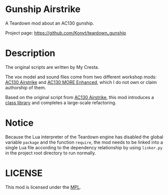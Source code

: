 # Gunship Airstrike
A Teardown mod about an AC130 gunship.

Project page: https://github.com/Konvt/teardown_gunship

# Description
The original scripts are written by My Cresta.

The vox model and sound files come from two different workshop mods: [AC130 Airstrike][1] and [AC130 MORE Enhanced][2], which I do not own or claim authorship of them.

Based on the original script from [AC130 Airstrike][1], this mod introduces a [class library](https://github.com/Konvt/lurti) and completes a large-scale refactoring.

# Notice
Because the Lua interpreter of the Teardown engine has disabled the global variable `package` and the function `require`, the mod needs to be linked into a single Lua file according to the dependency relationship by using `linker.py` in the project root directory to run normally.

# LICENSE
This mod is licensed under the [MPL](./LICENSE).

[1]: https://steamcommunity.com/sharedfiles/filedetails/?id=2401575709
[2]: https://steamcommunity.com/sharedfiles/filedetails/?id=2915027055
